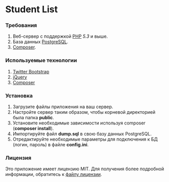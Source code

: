 # Student List
### Требования
1. Веб-сервер с поддержкой [PHP] *5.3* и выше.
2. База данных [PostgreSQL].
3. [Composer].

### Используемые технологии
1. [Twitter Bootstrap]
2. [jQuery]
3. [Composer]

### Установка
1. Загрузите файлы приложения на ваш сервер.
2. Настройте сервер таким образом, чтобы корневой директорией была папка **public**.
3. Установите необходимые зависимости используя composer (**composer install**).
4. Импортируйте файл **dump.sql** в свою базу данных PostgreSQL.
5. Отредактируйте необходимые параметры для подключения к БД (логин, пароль) в файле **config.ini**.

### Лицензия
Это приложение имеет лицензию MIT. Для получения более подробной информации, обратитесь к [файлу лицензии].

[PHP]: <https://secure.php.net/>
[PostgreSQL]: <http://www.postgresql.org/>
[Composer]: <https://getcomposer.org/>
[Twitter Bootstrap]: <http://getbootstrap.com>
[jQuery]: <https://jquery.org/>
[файлу лицензии]: <https://github.com/foobar1643/student-list/blob/master/LICENSE.md>